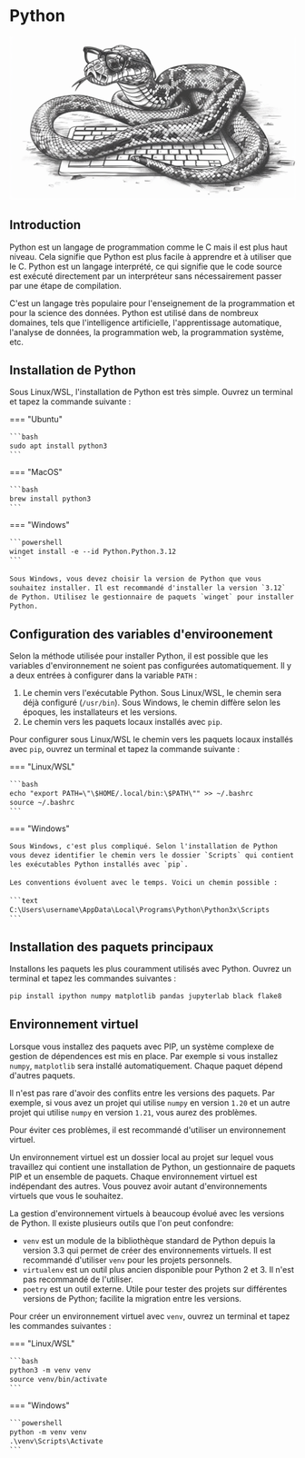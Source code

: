 # Python

![Un python informaticien](../assets/figures/python.png)

## Introduction

Python est un langage de programmation comme le C mais il est plus haut niveau. Cela signifie que Python est plus facile à apprendre et à utiliser que le C. Python est un langage interprété, ce qui signifie que le code source est exécuté directement par un interpréteur sans nécessairement passer par une étape de compilation.

C'est un langage très populaire pour l'enseignement de la programmation et pour la science des données. Python est utilisé dans de nombreux domaines, tels que l'intelligence artificielle, l'apprentissage automatique, l'analyse de données, la programmation web, la programmation système, etc.

## Installation de Python

Sous Linux/WSL, l'installation de Python est très simple. Ouvrez un terminal et tapez la commande suivante :

=== "Ubuntu"

    ```bash
    sudo apt install python3
    ```

=== "MacOS"

    ```bash
    brew install python3
    ```

=== "Windows"

    ```powershell
    winget install -e --id Python.Python.3.12
    ```

    Sous Windows, vous devez choisir la version de Python que vous souhaitez installer. Il est recommandé d'installer la version `3.12` de Python. Utilisez le gestionnaire de paquets `winget` pour installer Python.

## Configuration des variables d'enviroonement

Selon la méthode utilisée pour installer Python, il est possible que les variables d'environnement ne soient pas configurées automatiquement. Il y a deux entrées à configurer dans la variable `PATH` :

1. Le chemin vers l'exécutable Python. Sous Linux/WSL, le chemin sera déjà configuré (`/usr/bin`). Sous Windows, le chemin diffère selon les époques, les installateurs et les versions.
2. Le chemin vers les paquets locaux installés avec `pip`.

Pour configurer sous Linux/WSL le chemin vers les paquets locaux installés avec `pip`, ouvrez un terminal et tapez la commande suivante :

=== "Linux/WSL"

    ```bash
    echo "export PATH=\"\$HOME/.local/bin:\$PATH\"" >> ~/.bashrc
    source ~/.bashrc
    ```

=== "Windows"

    Sous Windows, c'est plus compliqué. Selon l'installation de Python vous devez identifier le chemin vers le dossier `Scripts` qui contient les exécutables Python installés avec `pip`.

    Les conventions évoluent avec le temps. Voici un chemin possible :

    ```text
    C:\Users\username\AppData\Local\Programs\Python\Python3x\Scripts
    ```

## Installation des paquets principaux

Installons les paquets les plus couramment utilisés avec Python. Ouvrez un terminal et tapez les commandes suivantes :

```bash
pip install ipython numpy matplotlib pandas jupyterlab black flake8
```

## Environnement virtuel

Lorsque vous installez des paquets avec PIP, un système complexe de gestion de dépendences est mis en place. Par exemple si vous installez `numpy`, `matplotlib` sera installé automatiquement. Chaque paquet dépend d'autres paquets.

Il n'est pas rare d'avoir des conflits entre les versions des paquets. Par exemple, si vous avez un projet qui utilise `numpy` en version `1.20` et un autre projet qui utilise `numpy` en version `1.21`, vous aurez des problèmes.

Pour éviter ces problèmes, il est recommandé d'utiliser un environnement virtuel.

Un environnement virtuel est un dossier local au projet sur lequel vous travaillez qui contient une installation de Python, un gestionnaire de paquets PIP et un ensemble de paquets. Chaque environnement virtuel est indépendant des autres. Vous pouvez avoir autant d'environnements virtuels que vous le souhaitez.

La gestion d'environnement virtuels à beaucoup évolué avec les versions de Python. Il existe plusieurs outils que l'on peut confondre:

- `venv` est un module de la bibliothèque standard de Python depuis la version 3.3 qui permet de créer des environnements virtuels. Il est recommandé d'utiliser `venv` pour les projets personnels.
- `virtualenv` est un outil plus ancien disponible pour Python 2 et 3. Il n'est pas recommandé de l'utiliser.
- `poetry` est un outil externe. Utile pour tester des projets sur différentes versions de Python; facilite la migration entre les versions.

Pour créer un environnement virtuel avec `venv`, ouvrez un terminal et tapez les commandes suivantes :

=== "Linux/WSL"

    ```bash
    python3 -m venv venv
    source venv/bin/activate
    ```

=== "Windows"

    ```powershell
    python -m venv venv
    .\venv\Scripts\Activate
    ```